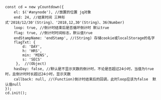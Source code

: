 	const cd = new yCountdown({
		el: $('#anynode'), //放置的位置 jq对象
		end: 24, //结束时间 三种形式'2018/12/30'(String)、'2018,12,30'(String)、36(Number)    
		loop: true, //倒计时结束后是否循环倒计时 默认true
		flag: true, //倒计时时间标志，默认值true
		endStampName: 'endStamp', //(String) 存储cookie或localStorage的名字
		flagTxt: {
		 	d: 'DAY',
		 	h: 'HRS',
		 	min: 'MINS',
		 	s: 'SECS'
		 },  //(Object) 
		hasDay: false, //默认是不显示天数的倒计时，不论是否超过24小时，当值为true时，且倒计时时长超过24小时，显示天数
		callback: null, //(Function)倒计时结束后的回调，此时loop应该为false  默认值null
	});
	cd.init();